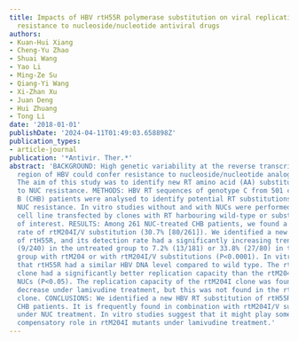```yaml
---
title: Impacts of HBV rtH55R polymerase substitution on viral replication and rtM204I/V
  resistance to nucleoside/nucleotide antiviral drugs
authors:
- Kuan-Hui Xiang
- Cheng-Yu Zhao
- Shuai Wang
- Yao Li
- Ming-Ze Su
- Qiang-Yi Wang
- Xi-Zhan Xu
- Juan Deng
- Hui Zhuang
- Tong Li
date: '2018-01-01'
publishDate: '2024-04-11T01:49:03.658898Z'
publication_types:
- article-journal
publication: '*Antivir. Ther.*'
abstract: 'BACKGROUND: High genetic variability at the reverse transcriptase (RT)
  region of HBV could confer resistance to nucleoside/nucleotide analogues (NUCs).
  The aim of this study was to identify new RT amino acid (AA) substitutions related
  to NUC resistance. METHODS: HBV RT sequences of genotype C from 501 chronic hepatitis
  B (CHB) patients were analysed to identify potential RT substitutions related to
  NUC resistance. In vitro studies without and with NUCs were performed in a HepG2
  cell line transfected by clones with RT harbouring wild-type or substituted AA(s)
  of interest. RESULTS: Among 261 NUC-treated CHB patients, we found a high detection
  rate of rtM204I/V substitution (30.7% [80/261]). We identified a new substitution
  of rtH55R, and its detection rate had a significantly increasing trend from 3.8%
  (9/240) in the untreated group to 7.2% (13/181) or 33.8% (27/80) in the treated
  group with rtM204 or with rtM204I/V substitutions (P<0.0001). In vitro studies showed
  that rtH55R had a similar HBV DNA level compared to wild type. The rtH55R+rtM204I
  clone had a significantly better replication capacity than the rtM204I clone without
  NUCs (P<0.05). The replication capacity of the rtM204I clone was found to significantly
  decrease under lamivudine treatment, but this was not found in the rtH55R+rtM204I
  clone. CONCLUSIONS: We identified a new HBV RT substitution of rtH55R in genotype-C-infected
  CHB patients. It is frequently found in combination with rtM204I/V substitution
  under NUC treatment. In vitro studies suggest that it might play some replication
  compensatory role in rtM204I mutants under lamivudine treatment.'
---
```

